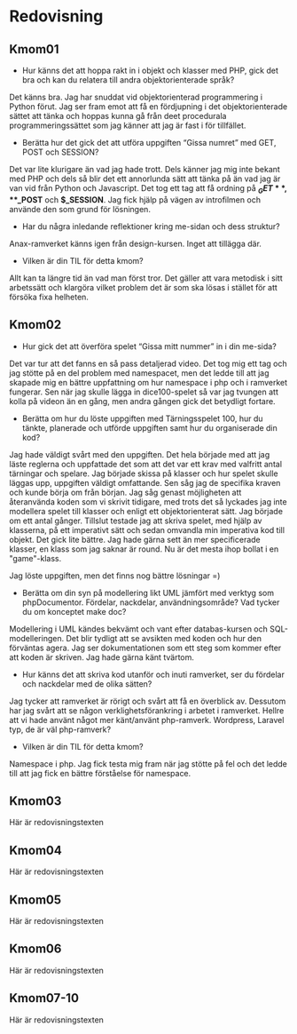---
...
Redovisning
=========================

Kmom01
-------------------------

* Hur känns det att hoppa rakt in i objekt och klasser med PHP, gick det bra och kan du relatera till andra objektorienterade språk?

Det känns bra. Jag har snuddat vid objektorienterad programmering i Python förut. Jag ser fram emot att få en fördjupning i det objektorienterade sättet att tänka och hoppas kunna gå från deet procedurala programmeringssättet som jag känner att jag är fast i för tillfället.

* Berätta hur det gick det att utföra uppgiften “Gissa numret” med GET, POST och SESSION?

Det var lite klurigare än vad jag hade trott. Dels känner jag mig inte bekant med PHP och dels så blir det ett annorlunda sätt att tänka på än vad jag är van vid från Python och Javascript. Det tog ett tag att få ordning på **$_GET**, **$_POST** och **$_SESSION**. Jag fick hjälp på vägen av introfilmen och använde den som grund för lösningen.

* Har du några inledande reflektioner kring me-sidan och dess struktur?

Anax-ramverket känns igen från design-kursen. Inget att tillägga där.

* Vilken är din TIL för detta kmom?

Allt kan ta längre tid än vad man först tror. Det gäller att vara metodisk i sitt arbetssätt och klargöra vilket problem det är som ska lösas i stället för att försöka fixa helheten.

Kmom02
-------------------------

* Hur gick det att överföra spelet “Gissa mitt nummer” in i din me-sida?

Det var tur att det fanns en så pass detaljerad video. Det tog mig ett tag och jag stötte på en del problem med namespacet, men det ledde till att jag skapade mig en bättre uppfattning om hur namespace i php och i ramverket fungerar. Sen när jag skulle lägga in dice100-spelet så var jag tvungen att kolla på videon än en gång, men andra gången gick det betydligt fortare.

* Berätta om hur du löste uppgiften med Tärningsspelet 100, hur du tänkte, planerade och utförde uppgiften samt hur du organiserade din kod?

Jag hade väldigt svårt med den uppgiften. Det hela började med att jag läste reglerna och uppfattade det som att det var ett krav med valfritt antal tärningar och spelare. Jag började skissa på klasser och hur spelet skulle läggas upp, uppgiften väldigt omfattande. Sen såg jag de specifika kraven och kunde börja om från början. Jag såg genast möjligheten att återanvända koden som vi skrivit tidigare, med trots det så lyckades jag inte modellera spelet till klasser och enligt ett objektorienterat sätt.
Jag började om ett antal gånger. Tillslut testade jag att skriva spelet, med hjälp av klasserna, på ett imperativt sätt och sedan omvandla min imperativa kod till objekt. Det gick lite bättre. Jag hade gärna sett än mer specificerade klasser, en klass som jag saknar är round. Nu är det mesta ihop bollat i en "game"-klass.

Jag löste uppgiften, men det finns nog bättre lösningar =)

* Berätta om din syn på modellering likt UML jämfört med verktyg som phpDocumentor. Fördelar, nackdelar, användningsområde? Vad tycker du om konceptet make doc?

Modellering i UML kändes bekvämt och vant efter databas-kursen och SQL-modelleringen. Det blir tydligt att se avsikten med koden och hur den förväntas agera. Jag ser dokumentationen som ett steg som kommer efter att koden är skriven. Jag hade gärna känt tvärtom.

* Hur känns det att skriva kod utanför och inuti ramverket, ser du fördelar och nackdelar med de olika sätten?

Jag tycker att ramverket är rörigt och svårt att få en överblick av. Dessutom har jag svårt att se någon verklighetsförankring i arbetet i ramverket. Hellre att vi hade använt något mer känt/använt php-ramverk. Wordpress, Laravel typ, de är väl php-ramverk?

* Vilken är din TIL för detta kmom?

Namespace i php. Jag fick testa mig fram när jag stötte på fel och det ledde till att jag fick en bättre förståelse för namespace.


Kmom03
-------------------------

Här är redovisningstexten



Kmom04
-------------------------

Här är redovisningstexten



Kmom05
-------------------------

Här är redovisningstexten



Kmom06
-------------------------

Här är redovisningstexten



Kmom07-10
-------------------------

Här är redovisningstexten
